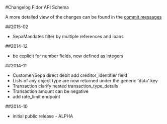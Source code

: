 #Changelog Fidor API Schema

A more detailed view of the changes can be found in the [commit messages](https://github.com/fidor/fidor_schema/commits/)

##2015-02

* SepaMandates filter by multiple references and ibans

##2014-12

* be explicit for number fields, now defined as integers

##2014-11

* Customer/Sepa direct debit add creditor_identifier field
* Lists of any object type are now returned under the generic 'data' key
* Transaction clarify nested transaction_type_details
* Transaction amount can be negative
* add rate_limit endpoint

##2014-10

* initial public release - ALPHA
